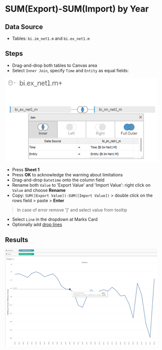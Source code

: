 # SUM(Export)-SUM(Import) by Year

## Data Source

* Tables: `bi.im_net1.m` and `bi.ex_net1.m`

## Steps

* Drag-and-drop both tables to Canvas area
* Select `Inner Join`, specify `Time` and `Entity` as equal fields:

![](../images/join_inner.png)

* Press **Sheet 1**
* Press **OK** to acknowledge the warning about limitations
* Drag-and-drop `Datetime` onto the column field
* Rename both `Value` to 'Export Value' and 'Import Value': right click on `Value` and choose **Rename**
* Copy: `SUM([Export Value])-SUM([Import Value])` > double click on the rows field > paste > **Enter**
> In case of error remove ']' and select value from tooltip
* Select `Line` in the dropdown at Marks Card
* Optionally add [drop lines](comparison_of_two_metrics_at_one_bar_graph.md#drop-lines)

## Results

![](../images/sum.png)
